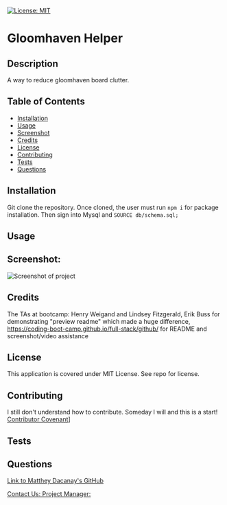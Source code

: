 [![License: MIT](https://img.shields.io/badge/License-MIT-yellow.svg)](https://opensource.org/licenses/MIT)
# Gloomhaven Helper

## Description
A way to reduce gloomhaven board clutter.

## Table of Contents
* [Installation](#installation)
* [Usage](#usage)
* [Screenshot](#screenshot)
* [Credits](#credits)
* [License](#license)
* [Contributing](#contributing)
* [Tests](#tests)
* [Questions](#questions)
      
## Installation
Git clone the repository.  Once cloned, the user must run `npm i` for package installation.  Then sign into Mysql and `SOURCE db/schema.sql;` 
      
## Usage

      
## Screenshot:
![Screenshot of project](screenshot.png)
      
## Credits
The TAs at bootcamp: Henry Weigand and Lindsey Fitzgerald, 
Erik Buss for demonstrating "preview readme" which made a huge difference, 
https://coding-boot-camp.github.io/full-stack/github/ for README and screenshot/video assistance

## License
This application is covered under MIT License. See repo for license.
      
## Contributing
I still don't understand how to contribute. Someday I will and this is a start!
[Contributor Covenant](https://img.shields.io/badge/Contributor%20Covenant-2.1-4baaaa.svg)]
      
## Tests

      
## Questions
[Link to Matthey Dacanay's GitHub](https://github.com/Mattdack)

[Contact Us: Project Manager:](mailto:slayer_barrett_@hotmail.com)